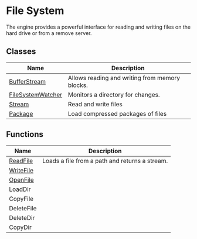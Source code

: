 # File System #
The engine provides a powerful interface for reading and writing files on the hard drive or from a remove server.

## Classes ##
| Name | Description |
|---|---|
| [BufferStream](CPP_BufferStream.md) | Allows reading and writing from memory blocks. |
| [FileSystemWatcher](CPP_FileSystemWatcher.md) | Monitors a directory for changes. |
| [Stream](CPP_Stream.md) | Read and write files |
| [Package](CPP_Package.md) | Load compressed packages of files |

## Functions ##
| Name | Description |
|---|---|
| [ReadFile](CPP_ReadFile.md) | Loads a file from a path and returns a stream. |
| [WriteFile](CPP_WriteFile.md) | |
| [OpenFile](CPP_OpenFile.md) | |
| LoadDir | |
| CopyFile | |
| DeleteFile | |
| DeleteDir | |
| CopyDir | |


